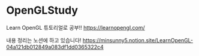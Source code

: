 # OpenGLStudy
Learn OpenGL 튜토리얼로 공부!! https://learnopengl.com/

내용 정리는 노션에 하고 있습니다!
https://minsunny5.notion.site/LearnOpenGL-04a121db012849a083df1dd0365322c4

